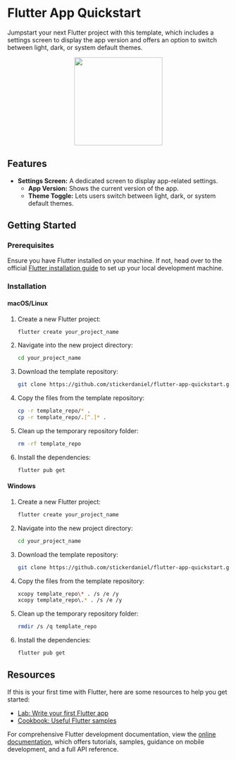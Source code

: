 # Flutter App Quickstart

Jumpstart your next Flutter project with this template, which includes a settings screen to display the app version and offers an option to switch between light, dark, or system default themes.

<p align="center">
  <img src="https://github.com/stickerdaniel/FlutterAppQuickstart/assets/63877413/b26fb3f5-be34-4dbf-92a1-f8711ab53861" width="200">
</p>


## Features

- **Settings Screen:** A dedicated screen to display app-related settings.
  - **App Version:** Shows the current version of the app.
  - **Theme Toggle:** Lets users switch between light, dark, or system default themes.

## Getting Started

### Prerequisites

Ensure you have Flutter installed on your machine. If not, head over to the official [Flutter installation guide](https://docs.flutter.dev/get-started/install) to set up your local development machine.

### Installation

#### macOS/Linux

1. Create a new Flutter project:
   ```sh
   flutter create your_project_name
   ```
2. Navigate into the new project directory:
   ```sh
   cd your_project_name
   ```
3. Download the template repository:
   ```sh
   git clone https://github.com/stickerdaniel/flutter-app-quickstart.git template_repo
   ```
4. Copy the files from the template repository:
   ```sh
   cp -r template_repo/* .
   cp -r template_repo/.[^.]* .
   ```
5. Clean up the temporary repository folder:
   ```sh
   rm -rf template_repo
   ```
6. Install the dependencies:
   ```sh
   flutter pub get
   ```

#### Windows

1. Create a new Flutter project:
   ```sh
   flutter create your_project_name
   ```
2. Navigate into the new project directory:
   ```sh
   cd your_project_name
   ```
3. Download the template repository:
   ```sh
   git clone https://github.com/stickerdaniel/flutter-app-quickstart.git template_repo
   ```
4. Copy the files from the template repository:
   ```sh
   xcopy template_repo\* . /s /e /y
   xcopy template_repo\.* . /s /e /y
   ```
5. Clean up the temporary repository folder:
   ```sh
   rmdir /s /q template_repo
   ```
6. Install the dependencies:
   ```sh
   flutter pub get
   ```

## Resources

If this is your first time with Flutter, here are some resources to help you get started:

- [Lab: Write your first Flutter app](https://docs.flutter.dev/get-started/codelab)
- [Cookbook: Useful Flutter samples](https://docs.flutter.dev/cookbook)

For comprehensive Flutter development documentation, view the [online documentation](https://docs.flutter.dev/), which offers tutorials, samples, guidance on mobile development, and a full API reference.
